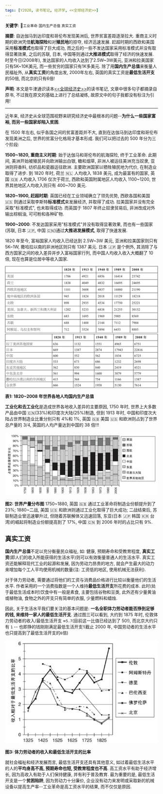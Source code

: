 ```yaml
---
tags: [Y2020, 读书笔记, 经济学, <<全球经济史>>]
---
```


**关键字**: `工业革命` `国内生产总值` `真实工资`

**摘要**: 自达伽马到达印度和哥伦布发现美洲后, 世界贫富差距逐渐拉大. 重商主义时期的欧洲凭借**航海探险**和对**殖民地**的掠夺, 经济迅速发展. 赶超时期的西欧和美国采用**标准模式**也取得了巨大成功, 而之后的一些不发达国家采用标准模式并没有取得显著效果, 之后的苏联, 日本, 中国等则通过**大推进模式**取得了经济的快速发展. 时至今日(2008年), 发达国家的人均收入达到了2.5W~3W美元, 亚洲和拉美国家只有5K~10K美元, 而一些贫穷的国家只有1K多美元. 除了用**国内生产总值**来衡量人民福祉外, 从**真实工资**的角度出发, 2000年左右, 英国的真实工资是**最低生活开支**的50倍, 而北京的只有6倍!

**声明**: 本文是牛津通识读本[<<全球经济史>>](https://book.douban.com/subject/26345472/)的读书笔记, 文章中很多句子都摘录自原书, 不过我在原文的基础上进行了总结凝练, 故原文中的句子我都没有标注为引用!

---

近年来, 经济史从全球范围视野来研究经济史中最根本的问题--**为什么一些国家富裕, 而另一些国家却陷入贫困**.

在 1500 年左右, 似乎各国之间的贫富差距并不大, 直到在达伽马到达印度和哥伦布发现美洲之后, 世界的贫富分化格局才基本形成. 我们可以把过去的 500 年分为三个阶段:

**1500~1820, 重商主义时期**: 始于达伽马和哥伦布的航海探险, 终于工业革命. 此期间, 美洲开始被殖民并向欧洲输出白银, 糖和烟草, 非洲人被运往美洲充当奴隶, 亚洲则将香料, 纺织品和瓷器运往欧洲. 主要欧洲国家以牺牲殖民地为代价, 在制造业取得了进步. 到 1820 年时, 荷兰 🇳🇱 人均收入 1838 美元, 成为最富有的国家, 英国 🇬🇧 人均收入 1706 仅次于荷兰, 西欧和英国附属地区人均收入 1100~1200, 世界其他地区人均收入则只有 400~700 美元.

**1820~1900, 赶超时期**: 英国已经在工业领域确立了领先优势, 西欧各国和美国 🇺🇸 则通过采取李斯特**标准模式**来发展经济, 并取得了成功. 拉美国家并没有完全采取"标准模式", 也未取得成功. 而英国于 1807 年终止奴隶贸易后, 非洲改成对外输出棕榈油, 可可粉和各种矿物.

**1900~2000**: 不发达国家采用"标准模式"并没有取得显著效果, 而也有一些国家(苏联, 日本 🇯🇵, 中国 🇨🇳)通过**大推进发展模式**, 取得了快速发展.

1820 年至今, 富裕国家人均收入已经达到 2.5W~3W 美元, 亚洲和拉美国家则只有 5K~1W, 撒哈拉以南的非洲地区则只有 1387 美元. 日本 🇯🇵 是个例外, 其消除了与西方国家之间的收入差异并步入富裕国家行列, 而中国人均收入收入大概翻了 10 倍, 现在也算是位居中等收入国家.

![表1-1](/assets/images/20200504/t1-1.png)
![表1-2](/assets/images/20200504/t1-2.png)

**表1: 1820~2008 年世界各地人均国内生产总值**

**工业化和去工业化**是造成世界各地收入差异的主要原因, 1750 年时, 世界上大多数产品由中国 🇨🇳(33%)和印度次大陆(25%)制造, 但到 1913 年时, 中国和印度次大陆占世界制造业比重分别只有 4%和 1%, 英国 🇬🇧 美国 🇺🇸 和欧洲则占到了世界总产量的 3/4, 英国的人均产量达到中国的 38 倍!!!

![图2](/assets/images/20200504/p2.png)

**图2: 世界产量分布图** 1750~1880, 英国 🇬🇧 通过工业革命将制造业份额提升到了 23%; 1880~二战, 美国 🇺🇸 和欧洲则通过工业化取得了巨大成功; 二战结束后, 苏联制造业曾迅速攀升过, 但随着苏联解体又迅速回落, 东亚(日本 🇯🇵 韩国 🇰🇷 台湾)的崛起将制造业份额提高到了 17%, 中国 🇨🇳 到 2006 年时的占比只有 9%.

## 真实工资

**国内生产总值**不足以充分衡量民众福祉, 如: 健康, 预期寿命和受教育程度, **真实工资**(即人们的收入所能获得的生活水平)则可以有效衡量普通人的生活水平. 真实工资还能解释现代工业的起源和发展, 因为劳动力昂贵的地方, 就会产生最大的动力来增加每个工人平均使用机械的数量(注: 工资低的地区, 使用机械无法获利).

对于体力劳动者, 需要通过将他们的工资与消费品价格进行比较以衡量他们的生活水平. 作者采用的一个消费指数是一个人维持**最低生活开支**所花费的成本. 此时(处于最低生活成本时)饮食中有一般是素食, 主要包括谷物和豆类, 此外还有少量黄油或植物油, 食物之外的开支只有简单的衣服, 少量燃料和蜡烛.

因此, 关于生活水平我们要关注的基本问题是: **一名全职体力劳动者能否挣到足够的钱, 来维持一家人的最低生活开支**. 通过图三可以看到, 大约到 1875 年时, 伦敦体力劳动者的收入/最低生活开支 ≈`5.7`(目前这一比值已经达到了 50!), 而北京大约只有 `1` -- 也即挣的钱刚刚满足最低生活开支!(截止 2000 年, 中国劳动者的生活水平也只提高到了最低生活开支的`6`倍)

![图3](/assets/images/20200504/p3.png)

**图3: 体力劳动者的收入和最低生活开支的比率**

就社会福祉和经济发展而言, 最低生活开支还具有其他意义, 如过着最低生活水平的人的**平均身高不高, 预期寿命也短, 受教育程度也不高**. 高工资水平有助于经济增长, 因为高收入有助于人们保持健康, 并有利于普及教育. 最为重要的是, 最低生活开支是一个**贫困陷阱**, 因为劳动力十分廉价, 企业没有动力来发明或采取新的机械设备以提高生产率--工业革命是高工资水平的结果, 而不仅仅是原因.
